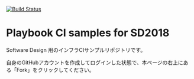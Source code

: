[![Build Status](https://travis-ci.org/irixjp/sd2018-ansible-ci.svg?branch=master)](https://travis-ci.org/irixjp/sd2018-ansible-ci)

# Playbook CI samples for SD2018

Software Design 用のインフラCIサンプルリポジトリです。

自身のGitHubアカウントを作成してログインした状態で、本ページの右上にある「Fork」をクリックしてください。



